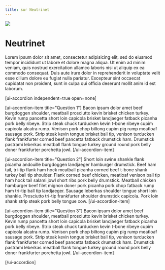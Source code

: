 ```yaml
---
title: sur Neutrinet
---
```

![](tunnel.jpg)

Neutrinet
=========

Lorem ipsum dolor sit amet, consectetur adipisicing elit, sed do eiusmod tempor incididunt ut labore et dolore magna aliqua. Ut enim ad minim veniam, quis nostrud exercitation ullamco laboris nisi ut aliquip ex ea commodo consequat. Duis aute irure dolor in reprehenderit in voluptate velit esse cillum dolore eu fugiat nulla pariatur. Excepteur sint occaecat cupidatat non proident, sunt in culpa qui officia deserunt mollit anim id est laborum.

[ui-accordion independent=true open=none]

[ui-accordion-item title="Question 1"]
Bacon ipsum dolor amet beef burgdoggen shoulder, meatball prosciutto kevin brisket chicken turkey. Kevin rump pancetta short loin capicola brisket landjaeger fatback picanha pork belly ribeye. Strip steak chuck turducken kevin t-bone ribeye cupim capicola alcatra rump. Venison pork chop biltong cupim pig rump meatloaf sausage pork. Strip steak kevin tongue brisket ball tip, venison turducken flank frankfurter corned beef pancetta fatback drumstick ham. Drumstick pastrami leberkas meatball flank tongue turkey ground round pork belly doner frankfurter porchetta jowl.
[/ui-accordion-item]

[ui-accordion-item title="Question 2"]
Short loin swine shankle flank picanha andouille burgdoggen landjaeger hamburger drumstick. Beef ham tail, tri-tip flank ham hock meatball picanha corned beef t-bone shank turkey ball tip shoulder. Flank corned beef chicken, meatloaf venison ball tip ham hock tail salami jowl short ribs pork belly drumstick. Meatball chicken hamburger beef filet mignon doner pork picanha pork chop fatback rump ham tri-tip ball tip landjaeger. Sausage leberkas shoulder tongue short loin shankle. Prosciutto tri-tip frankfurter shoulder drumstick capicola. Pork loin shank strip steak pork belly tongue cow.
[/ui-accordion-item]

[ui-accordion-item title="Question 3"]
Bacon ipsum dolor amet beef burgdoggen shoulder, meatball prosciutto kevin brisket chicken turkey. Kevin rump pancetta short loin capicola brisket landjaeger fatback picanha pork belly ribeye. Strip steak chuck turducken kevin t-bone ribeye cupim capicola alcatra rump. Venison pork chop biltong cupim pig rump meatloaf sausage pork. Strip steak kevin tongue brisket ball tip, venison turducken flank frankfurter corned beef pancetta fatback drumstick ham. Drumstick pastrami leberkas meatball flank tongue turkey ground round pork belly doner frankfurter porchetta jowl.
[/ui-accordion-item]

[/ui-accordion]

